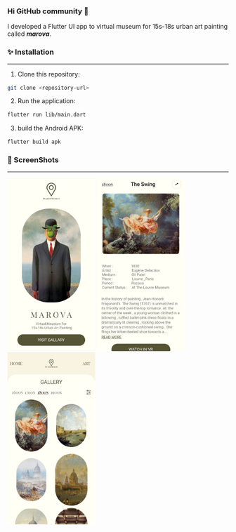 ### Hi GitHub community 👋
I developed a Flutter UI app to virtual museum for 15s-18s urban art painting called  ***marova***.
    
### ✨ Installation
-----
 1. Clone this repository:
```bash
git clone <repository-url>
```

2. Run the application:
```bash
flutter run lib/main.dart
```

3. build the Android APK:
```bash
flutter build apk
```
### 🔭 ScreenShots
-----
<img src="assets/images/screen1.jpg" width="200">  <img src="assets/images/screen2.jpg" width="200">  <img src="assets/images/screen3.jpg" width="200">



